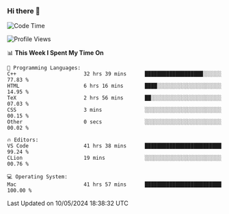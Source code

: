 ### Hi there 👋

<!--START_SECTION:waka-->
![Code Time](http://img.shields.io/badge/Code%20Time-566%20hrs%2045%20mins-blue)

![Profile Views](http://img.shields.io/badge/Profile%20Views-0-blue)

📊 **This Week I Spent My Time On** 

```text
💬 Programming Languages: 
C++                      32 hrs 39 mins      ███████████████████░░░░░░   77.83 % 
HTML                     6 hrs 16 mins       ████░░░░░░░░░░░░░░░░░░░░░   14.95 % 
TeX                      2 hrs 56 mins       ██░░░░░░░░░░░░░░░░░░░░░░░   07.03 % 
CSS                      3 mins              ░░░░░░░░░░░░░░░░░░░░░░░░░   00.15 % 
Other                    0 secs              ░░░░░░░░░░░░░░░░░░░░░░░░░   00.02 % 

🔥 Editors: 
VS Code                  41 hrs 38 mins      █████████████████████████   99.24 % 
CLion                    19 mins             ░░░░░░░░░░░░░░░░░░░░░░░░░   00.76 % 

💻 Operating System: 
Mac                      41 hrs 57 mins      █████████████████████████   100.00 % 
```


 Last Updated on 10/05/2024 18:38:32 UTC
<!--END_SECTION:waka-->

<!--
**JackeyHua-SJTU/JackeyHua-SJTU** is a ✨ _special_ ✨ repository because its `README.md` (this file) appears on your GitHub profile.

Here are some ideas to get you started:

- 🔭 I’m currently working on ...
- 🌱 I’m currently learning ...
- 👯 I’m looking to collaborate on ...
- 🤔 I’m looking for help with ...
- 💬 Ask me about ...
- 📫 How to reach me: ...
- 😄 Pronouns: ...
- ⚡ Fun fact: ...
-->

